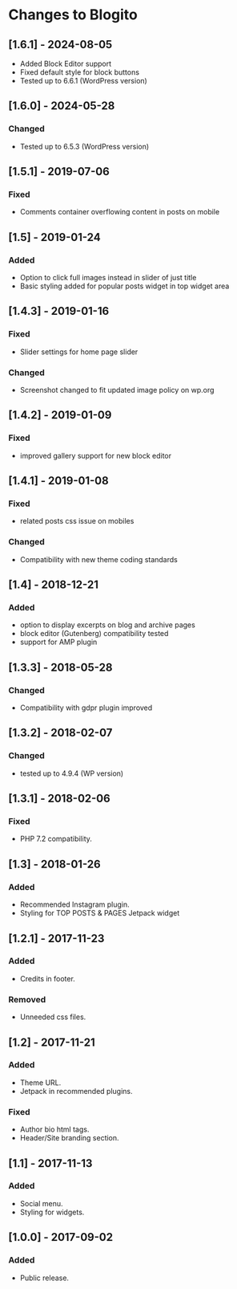 # Changes to Blogito

## [1.6.1] - 2024-08-05
 - Added Block Editor support
 - Fixed default style for block buttons
 - Tested up to 6.6.1 (WordPress version)

## [1.6.0] - 2024-05-28

### Changed
- Tested up to 6.5.3 (WordPress version)

## [1.5.1] - 2019-07-06

### Fixed
- Comments container overflowing content in posts on mobile

## [1.5] - 2019-01-24

### Added
- Option to click full images instead in slider of just title
- Basic styling added for popular posts widget in top widget area

## [1.4.3] - 2019-01-16

### Fixed
- Slider settings for home page slider

### Changed
- Screenshot changed to fit updated image policy on wp.org

## [1.4.2] - 2019-01-09

### Fixed
- improved gallery support for new block editor

## [1.4.1] - 2019-01-08

### Fixed
- related posts css issue on mobiles

### Changed
- Compatibility with new theme coding standards

## [1.4] - 2018-12-21

### Added
- option to display excerpts on blog and archive pages
- block editor (Gutenberg) compatibility tested
- support for AMP plugin

## [1.3.3] - 2018-05-28

### Changed
- Compatibility with gdpr plugin improved

## [1.3.2] - 2018-02-07

### Changed
- tested up to 4.9.4 (WP version)

## [1.3.1] - 2018-02-06

### Fixed
- PHP 7.2 compatibility.

## [1.3] - 2018-01-26

### Added
- Recommended Instagram plugin.
- Styling for TOP POSTS & PAGES Jetpack widget

## [1.2.1] - 2017-11-23

### Added
- Credits in footer.
### Removed
- Unneeded css files.

## [1.2] - 2017-11-21

### Added
- Theme URL.
- Jetpack in recommended plugins.

### Fixed
- Author bio html tags.
- Header/Site branding section.

## [1.1] - 2017-11-13

### Added
- Social menu.
- Styling for widgets.


## [1.0.0] - 2017-09-02

### Added
- Public release.
